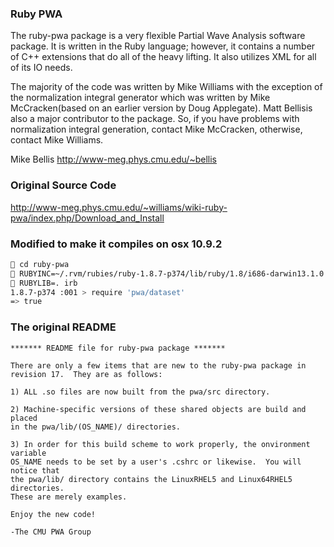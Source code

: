 ### Ruby PWA

The ruby-pwa package is a very flexible Partial Wave Analysis software package. It is written in the Ruby language; however, it contains a number of C++ extensions that do all of the heavy lifting. It also utilizes XML for all of its IO needs.

The majority of the code was written by Mike Williams with the exception of the normalization integral generator which was written by Mike McCracken(based on an earlier version by Doug Applegate). Matt Bellisis also a major contributor to the package. So, if you have problems with normalization integral generation, contact Mike McCracken, otherwise, contact Mike Williams.

Mike Bellis http://www-meg.phys.cmu.edu/~bellis

### Original Source Code

http://www-meg.phys.cmu.edu/~williams/wiki-ruby-pwa/index.php/Download_and_Install

### Modified to make it compiles on osx 10.9.2

```sh
🍪 cd ruby-pwa
🍪 RUBYINC=~/.rvm/rubies/ruby-1.8.7-p374/lib/ruby/1.8/i686-darwin13.1.0 RUBYLIB=~/.rvm/rubies/ruby-1.8.7-p374/lib make -C pwa/src
🍪 RUBYLIB=. irb
1.8.7-p374 :001 > require 'pwa/dataset'
=> true 
```

### The original README

```
******* README file for ruby-pwa package *******

There are only a few items that are new to the ruby-pwa package in 
revision 17.  They are as follows:

1) ALL .so files are now built from the pwa/src directory.

2) Machine-specific versions of these shared objects are build and placed
in the pwa/lib/(OS_NAME)/ directories.

3) In order for this build scheme to work properly, the onvironment variable 
OS_NAME needs to be set by a user's .cshrc or likewise.  You will notice that
the pwa/lib/ directory contains the LinuxRHEL5 and Linux64RHEL5 directories.  
These are merely examples.

Enjoy the new code!

-The CMU PWA Group
```